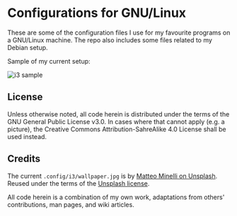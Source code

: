 # Configurations for GNU/Linux

These are some of the configuration files I use for my favourite programs on a GNU/Linux machine. The repo also includes some files related to my Debian setup.

Sample of my current setup:

![i3 sample](https://raw.githubusercontent.com/protesilaos/dotfiles/master/Pictures/i3-sample.png)

## License

Unless otherwise noted, all code herein is distributed under the terms of the GNU General Public License v3.0. In cases where that cannot apply (e.g. a picture), the Creative Commons Attribution-SahreAlike 4.0 License shall be used instead.

## Credits

The current `.config/i3/wallpaper.jpg` is by [Matteo Minelli on Unsplash](https://unsplash.com/@matteominelli?photo=VgdFyOOu1PA). Reused under the terms of the [Unsplash license](https://unsplash.com/license).

All code herein is a combination of my own work, adaptations from others' contributions, man pages, and wiki articles.
